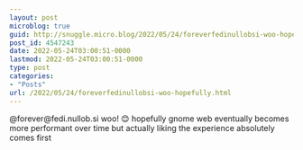 ```yaml
---
layout: post
microblog: true
guid: http://snuggle.micro.blog/2022/05/24/foreverfedinullobsi-woo-hopefully.html
post_id: 4547243
date: 2022-05-24T03:00:51-0000
lastmod: 2022-05-24T03:00:51-0000
type: post
categories:
- "Posts"
url: /2022/05/24/foreverfedinullobsi-woo-hopefully.html
---
```

<p>@forever@fedi.nullob.si woo! 😊 hopefully gnome web eventually becomes more performant over time but actually liking the experience absolutely comes first</p>
